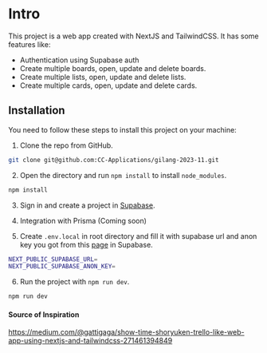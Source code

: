 # Intro

This project is a web app created with NextJS and TailwindCSS. It has some features like:

- Authentication using Supabase auth
- Create multiple boards, open, update and delete boards.
- Create multiple lists, open, update and delete lists.
- Create multiple cards, open, update and delete cards.

## Installation

You need to follow these steps to install this project on your machine:

1. Clone the repo from GitHub.

```bash
git clone git@github.com:CC-Applications/gilang-2023-11.git
```

2. Open the directory and run `npm install` to install `node_modules`.

```bash
npm install
```

3. Sign in and create a project in [Supabase](https://supabase.com/).

4. Integration with Prisma (Coming soon)

5. Create `.env.local` in root directory and fill it with supabase url and anon key you got from this [page](https://app.supabase.io/project/YOUR_PROJECT_ID/settings/api) in Supabase.

```bash
NEXT_PUBLIC_SUPABASE_URL=
NEXT_PUBLIC_SUPABASE_ANON_KEY=
```

6. Run the project with `npm run dev`.

```bash
npm run dev
```

#### Source of Inspiration
https://medium.com/@gattigaga/show-time-shoryuken-trello-like-web-app-using-nextjs-and-tailwindcss-271461394849
